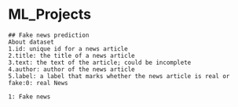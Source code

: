 # ML_Projects
    ## Fake news prediction
    About dataset
    1.id: unique id for a news article
    2.title: the title of a news article
    3.text: the text of the article; could be incomplete
    4.author: author of the news article
    5.label: a label that marks whether the news article is real or fake:0: real News
                                                                         1: Fake news
